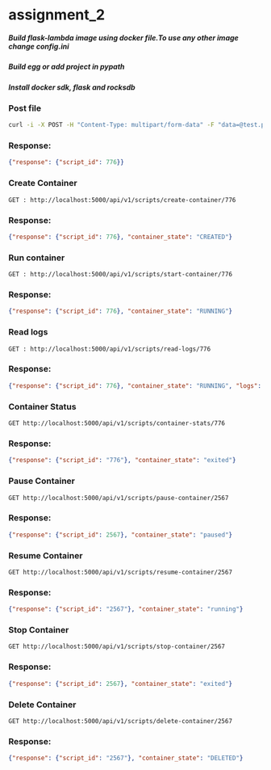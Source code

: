 # assignment_2

##### Build flask-lambda image using docker file.To use any other image change config.ini
##### Build egg or add project in pypath
##### Install docker sdk, flask and rocksdb

### Post file
```bash
curl -i -X POST -H "Content-Type: multipart/form-data" -F "data=@test.py" http://localhost:5000/api/v1/scripts
```
### Response:
```json
{"response": {"script_id": 776}}
```
### Create Container
```http
GET : http://localhost:5000/api/v1/scripts/create-container/776
```
### Response:
```json
{"response": {"script_id": 776}, "container_state": "CREATED"}
```
### Run container
```http
GET : http://localhost:5000/api/v1/scripts/start-container/776
```
### Response:
```json
{"response": {"script_id": 776}, "container_state": "RUNNING"}
```
### Read logs
```http
GET : http://localhost:5000/api/v1/scripts/read-logs/776
```
### Response:
```json
{"response": {"script_id": 776}, "container_state": "RUNNING", "logs": "hello\r\nbye\r\n"}
```
### Container Status
```http
GET http://localhost:5000/api/v1/scripts/container-stats/776
```
### Response:
```json
{"response": {"script_id": "776"}, "container_state": "exited"}
```

### Pause Container
```http
GET http://localhost:5000/api/v1/scripts/pause-container/2567
```
### Response:
```json
{"response": {"script_id": 2567}, "container_state": "paused"}
```
### Resume Container
```http
GET http://localhost:5000/api/v1/scripts/resume-container/2567
```
### Response:
```json
{"response": {"script_id": "2567"}, "container_state": "running"}
```
### Stop Container
```http
GET http://localhost:5000/api/v1/scripts/stop-container/2567
```
### Response:
```json
{"response": {"script_id": 2567}, "container_state": "exited"}
```
### Delete Container
```http
GET http://localhost:5000/api/v1/scripts/delete-container/2567
```
### Response:
```json
{"response": {"script_id": "2567"}, "container_state": "DELETED"}
```
